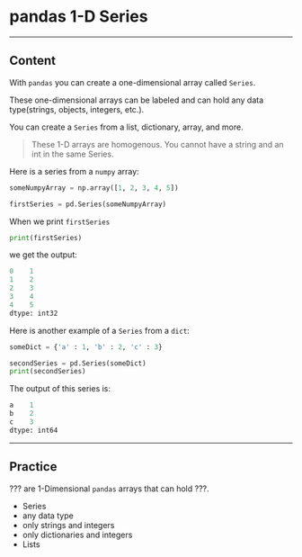 ﻿---
author: Stefan-Stojanovic

type: normal

category: how to

---

# pandas 1-D Series

---
## Content

With `pandas` you can create a one-dimensional array called `Series`.

These one-dimensional arrays can be labeled and can hold any data type(strings, objects, integers, etc.).

You can create a `Series` from a list, dictionary, array, and more.

> These 1-D arrays are homogenous. You cannot have a string and an int in the same Series.

Here is a series from a `numpy` array:
```python
someNumpyArray = np.array([1, 2, 3, 4, 5])

firstSeries = pd.Series(someNumpyArray)
```

When we print `firstSeries`
```python
print(firstSeries)
```

we get the output:

```python
0    1
1    2
2    3
3    4
4    5
dtype: int32
```

Here is another example of a `Series` from a `dict`:
```python
someDict = {'a' : 1, 'b' : 2, 'c' : 3}

secondSeries = pd.Series(someDict)
print(secondSeries)
```

The output of this series is:
```Python
a    1
b    2
c    3
dtype: int64
```

---
## Practice

??? are 1-Dimensional `pandas` arrays that can hold ???.

- Series
- any data type
- only strings and integers
- only dictionaries and integers
- Lists